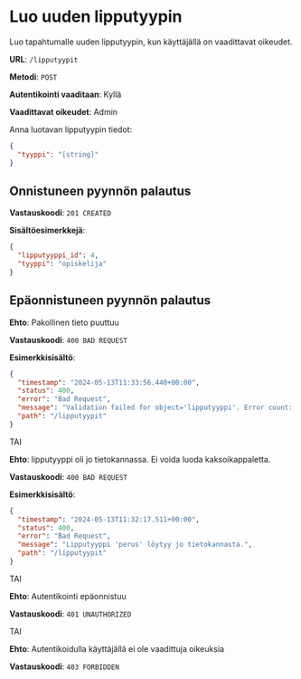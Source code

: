 # Luo uuden lipputyypin

Luo tapahtumalle uuden lipputyypin, kun käyttäjällä on vaadittavat oikeudet.

**URL**: `/lipputyypit`

**Metodi**: `POST`

**Autentikointi vaaditaan**: Kyllä

**Vaadittavat oikeudet**: Admin

Anna luotavan lipputyypin tiedot:

```json
{
  "tyyppi": "[string]"
}
```

## Onnistuneen pyynnön palautus

**Vastauskoodi**: `201 CREATED`

**Sisältöesimerkkejä**:

```json
{
  "lipputyyppi_id": 4,
  "tyyppi": "opiskelija"
}
```

## Epäonnistuneen pyynnön palautus

**Ehto**: Pakollinen tieto puuttuu

**Vastauskoodi**: `400 BAD REQUEST`

**Esimerkkisisältö**:

```json
{
  "timestamp": "2024-05-13T11:33:56.440+00:00",
  "status": 400,
  "error": "Bad Request",
  "message": "Validation failed for object='lipputyyppi'. Error count: 1",
  "path": "/lipputyypit"
}
```

TAI

**Ehto**: lipputyyppi oli jo tietokannassa. Ei voida luoda kaksoikappaletta.

**Vastauskoodi**: `400 BAD REQUEST`

**Esimerkkisisältö**:

```json
{
  "timestamp": "2024-05-13T11:32:17.511+00:00",
  "status": 400,
  "error": "Bad Request",
  "message": "Lipputyyppi 'perus' löytyy jo tietokannasta.",
  "path": "/lipputyypit"
}
```

TAI

**Ehto**: Autentikointi epäonnistuu

**Vastauskoodi**: `401 UNAUTHORIZED`

TAI

**Ehto**: Autentikoidulla käyttäjällä ei ole vaadittuja oikeuksia

**Vastauskoodi**: `403 FORBIDDEN`
